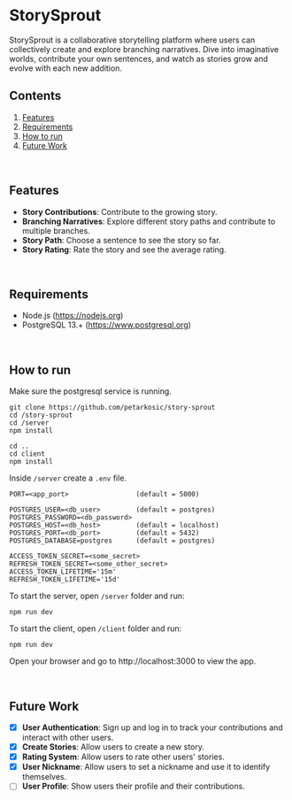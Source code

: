 # StorySprout

StorySprout is a collaborative storytelling platform where users can collectively create and explore branching narratives. Dive into imaginative worlds, contribute your own sentences, and watch as stories grow and evolve with each new addition.

## Contents

1. [Features](#features)
2. [Requirements](#requirements)
3. [How to run](#how-to-run)
4. [Future Work](#future-work)

<br/>

## Features

- **Story Contributions**: Contribute to the growing story.
- **Branching Narratives**: Explore different story paths and contribute to multiple branches.
- **Story Path**: Choose a sentence to see the story so far.
- **Story Rating**: Rate the story and see the average rating.

<br/>

## Requirements

- Node.js (https://nodejs.org)
- PostgreSQL 13.+ (https://www.postgresql.org)

<br/>

## How to run

Make sure the postgresql service is running.

```
git clone https://github.com/petarkosic/story-sprout
cd /story-sprout
cd /server
npm install

cd ..
cd client
npm install
```

Inside `/server` create a `.env` file.

```
PORT=<app_port>                 (default = 5000)

POSTGRES_USER=<db_user>         (default = postgres)
POSTGRES_PASSWORD=<db_password>
POSTGRES_HOST=<db_host>         (default = localhost)
POSTGRES_PORT=<db_port>         (default = 5432)
POSTGRES_DATABASE=postgres      (default = postgres)

ACCESS_TOKEN_SECRET=<some_secret>
REFRESH_TOKEN_SECRET=<some_other_secret>
ACCESS_TOKEN_LIFETIME='15m'
REFRESH_TOKEN_LIFETIME='15d'
```

To start the server, open `/server` folder and run:

```
npm run dev
```

To start the client, open `/client` folder and run:

```
npm run dev
```

Open your browser and go to http://localhost:3000 to view the app.

<br/>

## Future Work

- [x] **User Authentication**: Sign up and log in to track your contributions and interact with other users.
- [x] **Create Stories**: Allow users to create a new story.
- [x] **Rating System**: Allow users to rate other users' stories.
- [x] **User Nickname**: Allow users to set a nickname and use it to identify themselves.
- [ ] **User Profile**: Show users their profile and their contributions.
